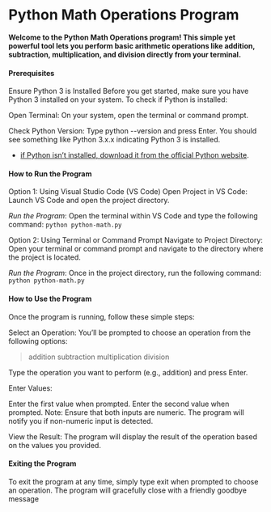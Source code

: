 # Python Math Operations Program


**Welcome to the Python Math Operations program! This simple yet powerful tool lets you perform basic arithmetic operations like addition, subtraction, multiplication, and division directly from your terminal.**

#### Prerequisites
Ensure Python 3 is Installed
Before you get started, make sure you have Python 3 installed on your system. To check if Python is installed:

Open Terminal:
On your system, open the terminal or command prompt.

Check Python Version:
Type python --version and press Enter.
You should see something like Python 3.x.x indicating Python 3 is installed.

* [if Python isn’t installed, download it from the official Python website](https://www.python.org/downloads/).


#### How to Run the Program
Option 1: Using Visual Studio Code (VS Code)
Open Project in VS Code:
Launch VS Code and open the project directory.

*Run the Program*:
Open the terminal within VS Code and type the following command: `python python-math.py`


Option 2: Using Terminal or Command Prompt
Navigate to Project Directory:
Open your terminal or command prompt and navigate to the directory where the project is located.

*Run the Program*:
Once in the project directory, run the following command: `python python-math.py`


#### How to Use the Program
Once the program is running, follow these simple steps:

Select an Operation:
You’ll be prompted to choose an operation from the following options:

>addition
>subtraction
>multiplication
>division

Type the operation you want to perform (e.g., addition) and press Enter.

Enter Values:

Enter the first value when prompted.
Enter the second value when prompted.
Note: Ensure that both inputs are numeric. The program will notify you if non-numeric input is detected.

View the Result:
The program will display the result of the operation based on the values you provided.

#### Exiting the Program
To exit the program at any time, simply type exit when prompted to choose an operation. The program will gracefully close with a friendly goodbye message
